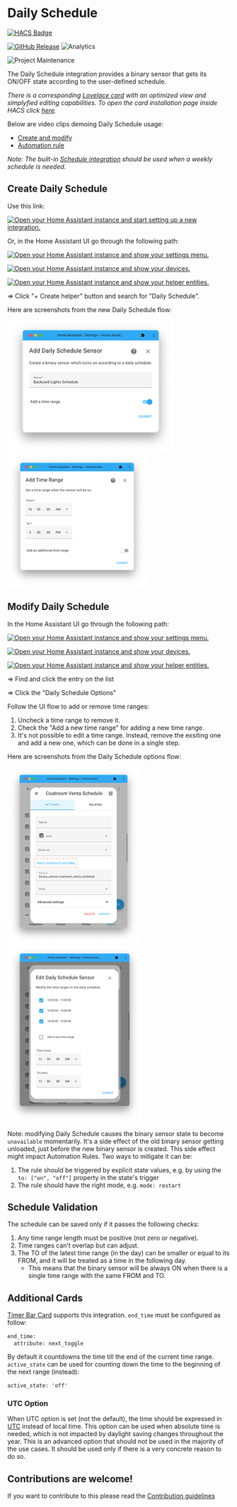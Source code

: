 # Daily Schedule

[![HACS Badge](https://img.shields.io/badge/HACS-Default-31A9F4.svg?style=for-the-badge)](https://github.com/hacs/integration)

[![GitHub Release](https://img.shields.io/github/release/amitfin/daily_schedule.svg?style=for-the-badge&color=blue)](https://github.com/amitfin/daily_schedule/releases) ![Analytics](https://img.shields.io/badge/dynamic/json?style=for-the-badge&color=blue&label=Analytics&suffix=%20Installs&cacheSeconds=15600&url=https://analytics.home-assistant.io/custom_integrations.json&query=$.daily_schedule.total)

![Project Maintenance](https://img.shields.io/badge/maintainer-Amit%20Finkelstein-blue.svg?style=for-the-badge)

The Daily Schedule integration provides a binary sensor that gets its ON/OFF state according to the user-defined schedule.

_There is a corresponding [Lovelace card](https://github.com/amitfin/lovelace-daily-schedule-card) with an optimized view and simplyfied editing capabilities. To open the card installation page inside HACS click [here](https://my.home-assistant.io/redirect/hacs_repository/?owner=amitfin&repository=lovelace-daily-schedule-card&category=plugin)._

Below are video clips demoing  Daily Schedule usage:
- [Create and modify](https://youtu.be/3cVtPPC3S4U)
- [Automation rule](https://youtu.be/5toly_W7fUU)

_Note: The built-in [Schedule integration](https://www.home-assistant.io/integrations/schedule/) should be used when a weekly schedule is needed._

## Create Daily Schedule

Use this link:

[![Open your Home Assistant instance and start setting up a new integration.](https://my.home-assistant.io/badges/config_flow_start.svg)](https://my.home-assistant.io/redirect/config_flow_start/?domain=daily_schedule)

Or, in the Home Assistant UI go through the following path:

[![Open your Home Assistant instance and show your settings menu.](https://my.home-assistant.io/badges/config.svg)](https://my.home-assistant.io/redirect/config/)

[![Open your Home Assistant instance and show your devices.](https://my.home-assistant.io/badges/devices.svg)](https://my.home-assistant.io/redirect/devices/)

[![Open your Home Assistant instance and show your helper entities.](https://my.home-assistant.io/badges/helpers.svg)](https://my.home-assistant.io/redirect/helpers/)

=> Click "+ Create helper" button and search for "Daily Schedule".

Here are screenshots from the new Daily Schedule flow:

![New Daily Schedule Name](https://raw.githubusercontent.com/amitfin/daily_schedule/master/screenshots/new1.png)![New Daily Schedule Time Range](https://raw.githubusercontent.com/amitfin/daily_schedule/master/screenshots/new2.png)

## Modify Daily Schedule

In the Home Assistant UI go through the following path:

[![Open your Home Assistant instance and show your settings menu.](https://my.home-assistant.io/badges/config.svg)](https://my.home-assistant.io/redirect/config/)

[![Open your Home Assistant instance and show your devices.](https://my.home-assistant.io/badges/devices.svg)](https://my.home-assistant.io/redirect/devices/)

[![Open your Home Assistant instance and show your helper entities.](https://my.home-assistant.io/badges/helpers.svg)](https://my.home-assistant.io/redirect/helpers/)

=> Find and click the entry on the list

=> Click the "Daily Schedule Options"

Follow the UI flow to add or remove time ranges:
1) Uncheck a time range to remove it.
2) Check the "Add a new time range" for adding a new time range.
3) It's not possible to edit a time range. Instead, remove the exsiting one and add a new one, which can be done in a single step.

Here are screenshots from the Daily Schedule options flow:

![Edit Daily Schedule Dialog](https://raw.githubusercontent.com/amitfin/daily_schedule/master/screenshots/edit1.png)![Edit Daily Schedule Time Range](https://raw.githubusercontent.com/amitfin/daily_schedule/master/screenshots/edit2.png)

Note: modifying Daily Schedule causes the binary sensor state to become ```unavailable``` momentarily. It's a side effect of the old binary sensor getting unloaded, just before the new binary sensor is created. This side effect might impact Automation Rules. Two ways to mitigate it can be:
  1) The rule should be triggered by explicit state values, e.g. by using the ```to: ["on", "off"]``` property in the state's trigger
  2) The rule should have the right mode, e.g. ```mode: restart```

## Schedule Validation

The schedule can be saved only if it passes the following checks:
1. Any time range length must be positive (not zero or negative).
2. Time ranges can’t overlap but can adjust.
3. The TO of the latest time range (in the day) can be smaller or equal to its FROM, and it will be treated as a time in the following day.
    - This means that the binary sensor will be always ON when there is a single time range with the same FROM and TO.

## Additional Cards

[Timer Bar Card](https://github.com/rianadon/timer-bar-card) supports this integration. ```end_time``` must be configured as follow:
```
end_time:
  attribute: next_toggle
```
By default it countdowns the time till the end of the current time range. ```active_state``` can be used for counting down the time to the beginning of the next range (instead):
```
active_state: 'off'
```

### UTC Option

When UTC option is set (not the default), the time should be expressed in [UTC](https://en.wikipedia.org/wiki/Coordinated_Universal_Time) instead of local time. This option can be used when absolute time is needed, which is not impacted by daylight saving changes throughout the year.
This is an advanced option that should not be used in the majority of the use cases. It should be used only if there is a very concrete reason to do so.

## Contributions are welcome!

If you want to contribute to this please read the [Contribution guidelines](CONTRIBUTING.md)
